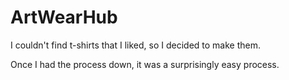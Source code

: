 # ArtWearHub

I couldn't find t-shirts that I liked, so I decided to make them. 

Once I had the process down, it was a surprisingly easy process. 
